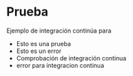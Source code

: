 # Prueba


Ejemplo de integración continúa para

* Esto es una prueba
* Esto es un error
* Comprobación de integración continua
* error para integracion continua
